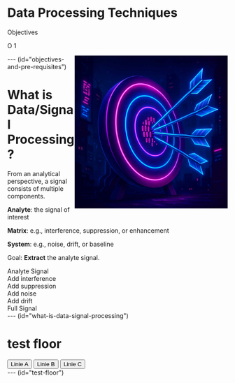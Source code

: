 # Data Processing Techniques
<div>
<div class="leftBox">
<p class="mainBullet">Objectives</p>
<p class="subBullet">O 1</p>
</div>
<div class="spacer"></div>
<div class="rightBox">
<img src="../resources/misc/objectives.jpg" alt="Objectives and Pre-requisites" style="width: auto; height: 350px; float: right;">
</div>
</div>
--- (id="objectives-and-pre-requisites")

# What is Data/Signal Processing?
<div>
    <div class="leftBox">
        <p class="mainBullet">
            From an analytical perspective, a signal consists
            of multiple components.
        </p>
        <p class="subBullet">
            <strong>Analyte</strong>: the signal of interest
        </p>
        <p class="subBullet">
            <strong>Matrix</strong>: e.g., interference, suppression, or enhancement
        </p>
        <p class="subBullet">
            <strong>System</strong>: e.g., noise, drift, or baseline
        </p>
        <p class="mainBullet">
            Goal: <strong>Extract</strong> the analyte signal.
        </p>
    </div>
    <div class="spacer"></div>
    <div class="rightBox">
        <div class="tab-content active signal-tab" data-tab="signal1">
            <div id="chart-data-processing-001"></div>
        </div>
        <div class="tab-content signal" data-tab="signal2">
            <div id="chart-data-processing-002"></div>
        </div>
        <div class="tab-content signal" data-tab="signal3">
            <div id="chart-data-processing-003"></div>
        </div>
        <div class="tab-content signal" data-tab="signal4">
            <div id="chart-data-processing-004"></div>
        </div>
        <div class="tab-content signal" data-tab="signal5">
            <div id="chart-data-processing-005"></div>
        </div>
        <div class="tab-content signal" data-tab="signal6">
            <div id="chart-data-processing-006"></div>
        </div>
    </div>
    <div class="tabs">
        <div class="tab active signal-tab" data-tab="signal1">Analyte Signal</div>
        <div class="tab signal" data-tab="signal2">Add interference</div>
        <div class="tab signal" data-tab="signal3">Add suppression</div>
        <div class="tab signal" data-tab="signal4">Add noise</div>
        <div class="tab signal" data-tab="signal5">Add drift</div>
        <div class="tab signal" data-tab="signal6">Full Signal</div>
    </div>
</div>
<script src="../resources/js/charts/signal_processing_001.js"></script>
--- (id="what-is-data-signal-processing")

# test floor
<div id="chart-data-processing-007"></div>
<div id="signal-buttons">
  <button class="btn-toggle" data-key="componentA">Linie A</button>
  <button class="btn-toggle" data-key="componentB">Linie B</button>
  <button class="btn-toggle" data-key="componentC">Linie C</button>
</div>
<script src="../resources/js/charts/signal_processing_002.js"></script>
--- (id="test-floor")
